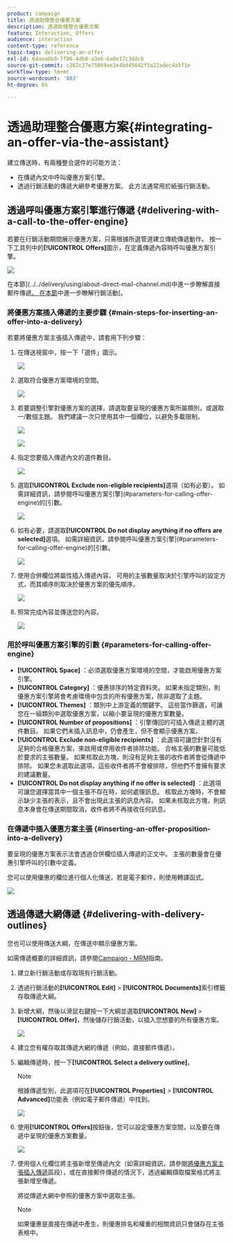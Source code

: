 ```yaml
---
product: campaign
title: 透過助理整合優惠方案
description: 透過助理整合優惠方案
feature: Interaction, Offers
audience: interaction
content-type: reference
topic-tags: delivering-an-offer
exl-id: 64aea8b9-7f06-4db0-a3e6-6a0e17c3ddcb
source-git-commit: c262c27e75869ae2e4bd45642f5a22adec4a5f1e
workflow-type: tm+mt
source-wordcount: '803'
ht-degree: 0%

---
```


# 透過助理整合優惠方案{#integrating-an-offer-via-the-assistant}



建立傳送時，有兩種整合選件的可能方法：

* 在傳遞內文中呼叫優惠方案引擎。
* 透過行銷活動的傳遞大網參考優惠方案。 此方法通常用於紙張行銷活動。

## 透過呼叫優惠方案引擎進行傳遞 {#delivering-with-a-call-to-the-offer-engine}

若要在行銷活動期間展示優惠方案，只需根據所選管道建立傳統傳遞動作。 按一下工具列中的&#x200B;**[!UICONTROL Offers]**&#x200B;圖示，在定義傳遞內容時呼叫優惠方案引擎。

![](assets/offer_delivery_009.png)

在本節](../../delivery/using/about-direct-mail-channel.md)中進一步瞭解直接郵件傳遞[。 在本節](../../campaign/using/setting-up-marketing-campaigns.md)中進一步瞭解行銷活動[。

### 將優惠方案插入傳遞的主要步驟 {#main-steps-for-inserting-an-offer-into-a-delivery}

若要將優惠方案主張插入傳遞中，請套用下列步驟：

1. 在傳送視窗中，按一下「選件」圖示。

   ![](assets/offer_delivery_001.png)

1. 選取符合優惠方案環境的空間。

   ![](assets/offer_delivery_002.png)

1. 若要調整引擎對優惠方案的選擇，請選取要呈現的優惠方案所屬類別，或選取一/數個主題。 我們建議一次只使用其中一個欄位，以避免多載限制。

   ![](assets/offer_delivery_003.png)

   ![](assets/offer_delivery_004.png)

1. 指定您要插入傳遞內文的選件數目。

   ![](assets/offer_delivery_005.png)

1. 選取&#x200B;**[!UICONTROL Exclude non-eligible recipients]**&#x200B;選項（如有必要）。 如需詳細資訊，請參閱呼叫優惠方案引擎](#parameters-for-calling-offer-engine)的[引數。

   ![](assets/offer_delivery_006.png)

1. 如有必要，請選取&#x200B;**[!UICONTROL Do not display anything if no offers are selected]**&#x200B;選項。 如需詳細資訊，請參閱呼叫優惠方案引擎](#parameters-for-calling-offer-engine)的[引數。

   ![](assets/offer_delivery_007.png)

1. 使用合併欄位將屬性插入傳遞內容。 可用的主張數量取決於引擎呼叫的設定方式，而其順序則取決於優惠方案的優先順序。

   ![](assets/offer_delivery_008.png)

1. 照常完成內容並傳送您的內容。

   ![](assets/offer_delivery_010.png)

### 用於呼叫優惠方案引擎的引數 {#parameters-for-calling-offer-engine}

* **[!UICONTROL Space]** ：必須選取優惠方案環境的空間，才能啟用優惠方案引擎。
* **[!UICONTROL Category]** ：優惠排序的特定資料夾。 如果未指定類別，則優惠方案引擎將會考慮環境中包含的所有優惠方案，除非選取了主題。
* **[!UICONTROL Themes]** ：類別中上游定義的關鍵字。 這些當作篩選，可讓您在一組類別中選取優惠方案，以縮小要呈現的優惠方案數量。
* **[!UICONTROL Number of propositions]** ：引擎傳回的可插入傳遞主體的選件數目。 如果它們未插入訊息中，仍會產生，但不會顯示優惠方案。
* **[!UICONTROL Exclude non-eligible recipients]** ：此選項可讓您針對沒有足夠的合格優惠方案，來啟用或停用收件者排除功能。 合格主張的數量可能低於要求的主張數量。 如果核取此方塊，則沒有足夠主張的收件者將會從傳遞中排除。 如果您未選取此選項，這些收件者將不會被排除，但他們不會擁有要求的建議數量。
* **[!UICONTROL Do not display anything if no offer is selected]** ：此選項可讓您選擇當其中一個主張不存在時，如何處理訊息。 核取此方塊時，不會顯示缺少主張的表示，且不會出現此主張的訊息內容。 如果未核取此方塊，則訊息本身會在傳送期間取消，收件者將不再接收任何訊息。

### 在傳遞中插入優惠方案主張 {#inserting-an-offer-proposition-into-a-delivery}

要呈現的優惠方案表示法會透過合併欄位插入傳遞的正文中。 主張的數量會在優惠引擎呼叫的引數中定義。

您可以使用優惠的欄位進行個人化傳送，若是電子郵件，則使用轉譯函式。

![](assets/offer_delivery_011.png)

## 透過傳遞大網傳遞 {#delivering-with-delivery-outlines}

您也可以使用傳送大綱，在傳送中顯示優惠方案。

如需傳遞概要的詳細資訊，請參閱[Campaign - MRM](../../campaign/using/marketing-campaign-deliveries.md#associating-and-structuring-resources-linked-via-a-delivery-outline)指南。

1. 建立新行銷活動或存取現有行銷活動。
1. 透過行銷活動的&#x200B;**[!UICONTROL Edit]** > **[!UICONTROL Documents]**&#x200B;索引標籤存取傳遞大綱。
1. 新增大綱，然後以滑鼠右鍵按一下大綱並選取&#x200B;**[!UICONTROL New]** > **[!UICONTROL Offer]**，然後儲存行銷活動，以插入您想要的所有優惠方案。

   ![](assets/int_compo_offre1.png)

1. 建立您有權存取其傳遞大網的傳遞（例如，直接郵件傳遞）。
1. 編輯傳遞時，按一下&#x200B;**[!UICONTROL Select a delivery outline]**。

   >[!NOTE]
   >
   >根據傳遞型別，此選項可在&#x200B;**[!UICONTROL Properties]** > **[!UICONTROL Advanced]**&#x200B;功能表（例如電子郵件傳遞）中找到。

   ![](assets/int_compo_offre2.png)

1. 使用&#x200B;**[!UICONTROL Offers]**&#x200B;按鈕後，您可以設定優惠方案空間，以及要在傳遞中呈現的優惠方案數量。

   ![](assets/int_compo_offre3.png)

1. 使用個人化欄位將主張新增至傳遞內文（如需詳細資訊，請參閱[將優惠方案主張插入傳遞](#inserting-an-offer-proposition-into-a-delivery)區段），或在直接郵件傳遞的情況下，透過編輯擷取檔案格式將主張新增至傳遞。

   將從傳遞大網中參照的優惠方案中選取主張。

   >[!NOTE]
   >
   >如果優惠是直接在傳遞中產生，則優惠排名和權重的相關資訊只會儲存在主張表格中。
